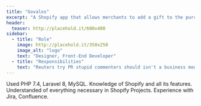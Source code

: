 ```yaml
---
title: "Govalos"
excerpt: "A Shopify app that allows merchants to add a gift to the purchase. Customers can send gifts directly to gift recipients via Email."
header:
  teaser: http://placehold.it/600x400
sidebar:
  - title: "Role"
    image: http://placehold.it/350x250
    image_alt: "logo"
    text: "Designer, Front-End Developer"
  - title: "Responsibilities"
    text: "Reuters try PR stupid commenters should isn't a business model"
---
```


Used PHP 7.4, Laravel 8, MySQL.
Knowledge of Shopify and all its features.
Understanded of everything necessary  in Shopify Projects.
Experience with Jira, Confluence.
